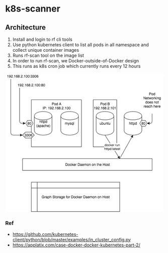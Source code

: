 # k8s-scanner


## Architecture

1. Install and login to rf cli tools
1. Use python kubernetes client to list all pods in all namespace and collect unique container images
1. Runs rf-scan tool on the image list
1. In order to run rf-scan, we Docker-outside-of-Docker design
1. This runs as k8s cron job which currently runs every 12 hours

![dood](assets/dood-1-1.png)

### Ref
* https://github.com/kubernetes-client/python/blob/master/examples/in_cluster_config.py
* https://applatix.com/case-docker-docker-kubernetes-part-2/

